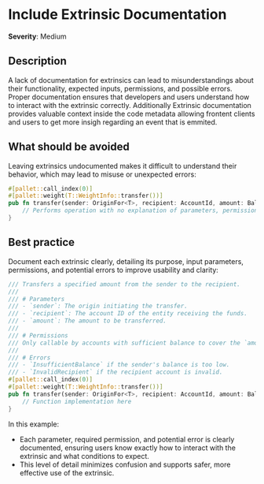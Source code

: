 # Include Extrinsic Documentation

**Severity**: Medium

## Description

A lack of documentation for extrinsics can lead to misunderstandings about their functionality, expected inputs,
permissions, and possible errors. Proper documentation ensures that developers and users understand how to interact with
the extrinsic correctly. Additionally Extrinsic documentation provides valuable context inside the code metadata allowing frontent clients and users to get more insigh regarding an event that is emmited.

## What should be avoided

Leaving extrinsics undocumented makes it difficult to understand their behavior, which may lead to misuse or unexpected
errors:

```rust
#[pallet::call_index(0)]
#[pallet::weight(T::WeightInfo::transfer())]
pub fn transfer(sender: OriginFor<T>, recipient: AccountId, amount: BalanceOf<T>) {
    // Performs operation with no explanation of parameters, permissions, or errors
}
```

## Best practice

Document each extrinsic clearly, detailing its purpose, input parameters, permissions, and potential errors to improve
usability and clarity:

```rust
/// Transfers a specified amount from the sender to the recipient.
///
/// # Parameters
/// - `sender`: The origin initiating the transfer.
/// - `recipient`: The account ID of the entity receiving the funds.
/// - `amount`: The amount to be transferred.
///
/// # Permissions
/// Only callable by accounts with sufficient balance to cover the `amount`.
///
/// # Errors
/// - `InsufficientBalance` if the sender's balance is too low.
/// - `InvalidRecipient` if the recipient account is invalid.
#[pallet::call_index(0)]
#[pallet::weight(T::WeightInfo::transfer())]
pub fn transfer(sender: OriginFor<T>, recipient: AccountId, amount: BalanceOf<T>) -> DispatchResult {
    // Function implementation here
}
```

In this example:

- Each parameter, required permission, and potential error is clearly documented, ensuring users know exactly how to
  interact with the extrinsic and what conditions to expect.
- This level of detail minimizes confusion and supports safer, more effective use of the extrinsic.
